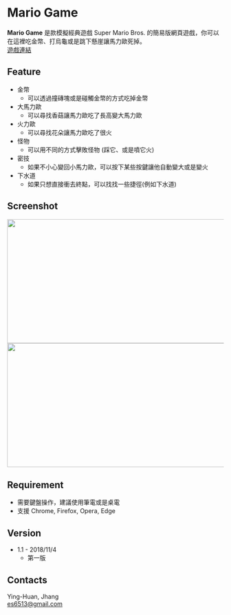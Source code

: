 # Mario Game

**Mario Game** 是款模擬經典遊戲 Super Mario Bros. 的簡易版網頁遊戲，你可以在這裡吃金幣、打烏龜或是跳下懸崖讓馬力歐死掉。<br />
[遊戲連結](https://mario-project-55480.firebaseapp.com)
## Feature
* 金幣
    * 可以透過撞磚塊或是碰觸金幣的方式吃掉金幣
* 大馬力歐
    * 可以尋找香菇讓馬力歐吃了長高變大馬力歐
* 火力歐
    * 可以尋找花朵讓馬力歐吃了很火
* 怪物
    * 可以用不同的方式擊敗怪物 (踩它、或是噴它火)
* 密技
    * 如果不小心變回小馬力歐，可以按下某些按鍵讓他自動變大或是變火
* 下水道
    * 如果只想直接衝去終點，可以找找一些捷徑(例如下水道)

## Screenshot
<img src="https://github.com/es6513/Mario-Game/blob/master/imgs/MarioGif1.gif" width="512" height="288">
<img src="https://github.com/es6513/Mario-Game/blob/master/imgs/MarioGif2.gif" width="512" height="288">

## Requirement
* 需要鍵盤操作，建議使用筆電或是桌電
* 支援 Chrome, Firefox, Opera, Edge

## Version
* 1.1 - 2018/11/4
    * 第一版 
## Contacts
Ying-Huan, Jhang <br />
es6513@gmail.com


